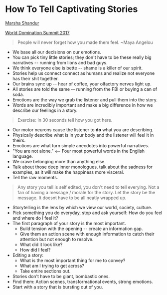 # How To Tell Captivating Stories

[Marsha Shandur](http://www.yesyesmarsha.com)

[World Domination Summit 2017](https://worlddominationsummit.com/)

> People will never forget how you made them feel. ~Maya Angelou

* We base all our decisions on our emotions.
* You can pick tiny little stories; they don't have to be these really big narratives -- running from lions and bad guys.
* We think everyone else is bette -- shame is a killer of our spirit.
* Stories help us connect connect as humans and realize not everyone has their shit together.
* Our brains sync up -- hear of coffee, your olfactory nerves light up.
* All stories are told the same -- running from the FBI or buying a can of soda.
* Emotions are the way we grab the listener and pull them into the story.
* Words are incredibly important and make a big difference in how we describe our feelings in a story.

> Exercise: In 30 seconds tell how you got here.

* Our motor neurons cause the listener to **do** what you are describing.
* Physically describe what is in your body and the listener will feel it in theirs.
* Emotions are what turn simple anecdotes into powerful narratives.
* "You are not alone." <-- Four most powerful words in the English language.
* We crave belonging more than anything else.
* Talk about those deep inner monologues, talk about the sadness for examples, as it will make the happiness more visceral.
* Tell the raw moments.

> Any story you tell is self edited, you don't need to tell everying.
> Not a fan of having a message / morale for the story. Let the story be the message.
> It doesnt have to be all neatly wrapped up.

* Storytelling is the lens by which we view our world, society, culture.
* Pick something you do everyday, stop and ask yourself: How do you feel and where do I feel it?
* The first paragraph of your story is the most important.
  * Build tension with the opening -- create an information gap.
  * Give them an action scene with enough information to catch their attention but not enough to resolve.
  * What did it look like?
  * How did I feel?
* Editing a story:
  * What is the most important thing for me to convey?
  * What am I trying to get across?
  * Take entire sections out.
* Stories don't have to be giant, bombastic ones.
* Find them: Action scenes, transformational events, strong emotions.
* Start with a story that is bursting out of you.
